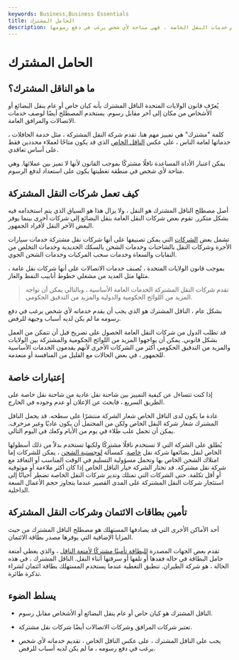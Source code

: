 ```yaml
---
keywords: Business,Business Essentials
title: الحامل المشترك
description: الناقل المشترك هو كيان خاص أو عام ينقل البضائع أو الأشخاص. على عكس خدمات النقل الخاصة ، فهي متاحة لأي شخص يرغب في دفع رسومها.
---
```


# الحامل المشترك
## ما هو الناقل المشترك؟

يُعرّف قانون الولايات المتحدة الناقل المشترك بأنه كيان خاص أو عام ينقل البضائع أو الأشخاص من مكان إلى آخر مقابل رسوم. يستخدم المصطلح أيضًا لوصف خدمات الاتصالات والمرافق العامة.

كلمة "مشترك" هي تمييز مهم هنا. تقدم شركة النقل المشتركة ، مثل خدمة الحافلات ، خدماتها لعامة الناس ، على عكس [الناقل الخاص](/private-carrier) الذي قد يكون متاحًا لعملاء محددين فقط على أساس تعاقدي.

يمكن اعتبار الأداة المساعدة ناقلًا مشتركًا بموجب القانون لأنها لا تميز بين عملائها. وهي متاحة لأي شخص في منطقة تغطيتها يكون على استعداد لدفع الرسوم.

## كيف تعمل شركات النقل المشتركة

أصل مصطلح الناقل المشترك هو النقل ، ولا يزال هذا هو السياق الذي يتم استخدامه فيه بشكل متكرر. تقوم بعض شركات النقل العامة بنقل البضائع إلى شركات أخرى بينما يوفر البعض الآخر النقل لأفراد الجمهور.

تشمل بعض [الشركات](/business) التي يمكن تصنيفها على أنها شركات نقل مشتركة خدمات سيارات الأجرة وشركات النقل بالشاحنات وخدمات الشحن بالسكك الحديدية وخدمات التخلص من النفايات والسعاة وخدمات سحب المركبات وخدمات الشحن الجوي.

بموجب قانون الولايات المتحدة ، تُصنف خدمات الاتصالات على أنها شركات نقل عامة ، مثلها مثل العديد من مشغلي خطوط أنابيب النفط والغاز.

> تقدم شركات النقل المشتركة الخدمات العامة الأساسية ، وبالتالي يمكن أن تواجه المزيد من اللوائح الحكومية والدولية والمزيد من التدقيق الحكومي.

>

بشكل عام ، الناقل المشترك هو الذي يجب أن يقدم خدماته لأي شخص يرغب في دفع رسومه ما لم يكن لديه أسباب وجيهة للرفض.

قد تطلب الدول من شركات النقل العامة الحصول على تصريح قبل أن تتمكن من العمل بشكل قانوني. يمكن أن يواجهوا المزيد من اللوائح الحكومية والمشتركة بين الولايات والمزيد من التدقيق الحكومي أكثر من الشركات الأخرى لأنهم يقدمون الخدمات الأساسية للجمهور ، في بعض الحالات مع القليل من المنافسة أو منعدمة.

## إعتبارات خاصة

إذا كنت تتساءل عن كيفية التمييز بين شاحنة نقل عادية من شاحنة نقل خاصة على الطريق السريع ، فابحث عن الإعلان أو عدم وجوده في الخارج.

عادة ما يكون لدى الناقل الخاص شعار الشركة منتشرًا على سطحه. قد يحمل الناقل المشترك شعار شركة النقل الخاص ولكن من المحتمل أن يكون عاديًا وغير مزخرف. يمكن أن تحمل علب طلاء في يوم من الأيام وكعك في اليوم التالي.

يُطلق على الشركة التي لا تستخدم ناقلًا مشتركًا ولكنها تستخدم بدلاً من ذلك أسطولها الخاص لنقل بضائعها شركة نقل [خاصة](/private-carrier). كمسألة [لوجستية الشحن](/logistics) ، يمكن للشركات إما امتلاك الشحن الخاص بها وتحمل مسؤولية التسليم في الوقت المناسب أو التعاقد مع شركة نقل مشتركة. قد تختار الشركة خيار الناقل الخاص إذا كان أكثر ملاءمة أو موثوقية أو أقل تكلفة. حتى الشركات التي تمتلك وتدير شركات النقل الخاصة تضطر أحيانًا إلى استئجار شركات النقل المشتركة على المدى القصير عندما يتجاوز حجم الأعمال السعة الداخلية.

## تأمين بطاقات الائتمان وشركات النقل المشتركة

أحد الأماكن الأخرى التي قد يصادفها المستهلك هو مصطلح الناقل المشترك من حيث المزايا الإضافية التي يوفرها مصدر بطاقة الائتمان.

تقدم بعض الجهات المصدرة [للبطاقة تأمينًا مشتركًا لأمتعة الناقل](/travel-insurance) ، والذي يغطي أمتعة حامل البطاقة في حالة فقدها أو تلفها أو سرقتها أثناء النقل. الناقل المشترك ، في هذه الحالة ، هو شركة الطيران. تنطبق التغطية عندما يستخدم المستهلك بطاقة ائتمان لشراء تذكرة طائرة.

## يسلط الضوء

- الناقل المشترك هو كيان خاص أو عام ينقل البضائع أو الأشخاص مقابل رسوم.

- تعتبر شركات المرافق وشركات الاتصالات أيضًا شركات نقل مشتركة.

- يجب على الناقل المشترك ، على عكس الناقل الخاص ، تقديم خدماته لأي شخص يرغب في دفع رسومه ، ما لم يكن لديه أسباب للرفض.

